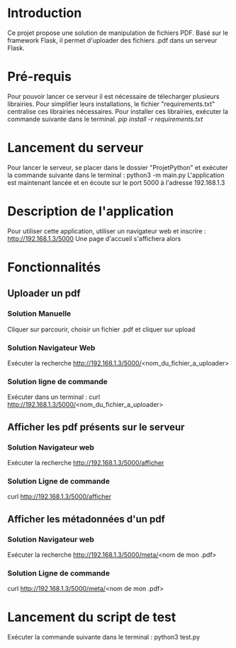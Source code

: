 # Introduction
Ce projet propose une solution de manipulation de fichiers PDF. 
Basé sur le framework Flask, il permet d'uploader des fichiers .pdf dans un serveur Flask.
# Pré-requis
Pour pouvoir lancer ce serveur il est nécessaire de télecharger plusieurs librairies. Pour simplifier leurs installations, le fichier "requirements.txt" centralise ces librairies nécessaires.
Pour installer ces librairies, exécuter la commande suivante dans le terminal.
*pip install -r requirements.txt*
# Lancement du serveur
Pour lancer le serveur, se placer dans le dossier "ProjetPython" et exécuter la commande suivante dans le terminal :
python3 -m main.py
L'application est maintenant lancée et en écoute sur le port 5000 à l'adresse 192.168.1.3
# Description de l'application
Pour utiliser cette application, utiliser un navigateur web et inscrire :
http://192.168.1.3/5000
Une page d'accueil s'affichera alors
# Fonctionnalités
## Uploader un pdf
### Solution Manuelle 
Cliquer sur parcourir, choisir un fichier .pdf et cliquer sur upload
### Solution Navigateur Web
Exécuter la recherche http://192.168.1.3/5000/<nom_du_fichier_a_uploader>
### Solution ligne de commande
Exécuter dans un terminal : curl http://192.168.1.3/5000/<nom_du_fichier_a_uploader>
## Afficher les pdf présents sur le serveur
### Solution Navigateur web 
Exécuter la recherche http://192.168.1.3/5000/afficher
### Solution Ligne de commande
curl http://192.168.1.3/5000/afficher
## Afficher les métadonnées d'un pdf
### Solution Navigateur web
Exécuter la recherche http://192.168.1.3/5000/meta/<nom de mon .pdf>
### Solution Ligne de commande
curl http://192.168.1.3/5000/meta/<nom de mon .pdf>
# Lancement du script de test
Exécuter la commande suivante dans le terminal :
python3 test.py
